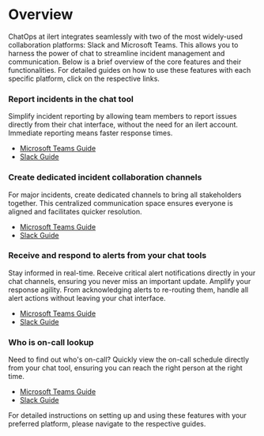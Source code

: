 # Overview

ChatOps at ilert integrates seamlessly with two of the most widely-used collaboration platforms: Slack and Microsoft Teams. This allows you to harness the power of chat to streamline incident management and communication. Below is a brief overview of the core features and their functionalities. For detailed guides on how to use these features with each specific platform, click on the respective links.

### **Report incidents in the chat tool**

Simplify incident reporting by allowing team members to report issues directly from their chat interface, without the need for an ilert account. Immediate reporting means faster response times.

* [Microsoft Teams Guide](microsoft-teams/create-alerts-in-microsoft-teams.md)
* [Slack Guide](slack/create-alerts-in-slack.md)

### **Create dedicated incident collaboration channels**

For major incidents, create dedicated channels to bring all stakeholders together. This centralized communication space ensures everyone is aligned and facilitates quicker resolution.

* [Microsoft Teams Guide](microsoft-teams/create-a-channel-for-an-existing-alert-in-microsoft-teams.md)
* [Slack Guide](slack/create-a-dedicated-slack-channel-for-an-existing-alert.md)

### **Receive and respond to alerts from your chat tools**

Stay informed in real-time. Receive critical alert notifications directly in your chat channels, ensuring you never miss an important update. Amplify your response agility. From acknowledging alerts to re-routing them, handle all alert actions without leaving your chat interface.

* [Microsoft Teams Guide](microsoft-teams/chat/)
* [Slack Guide](slack/post-alerts-to-a-slack-channel.md)

### **Who is on-call lookup**

Need to find out who's on-call? Quickly view the on-call schedule directly from your chat tool, ensuring you can reach the right person at the right time.

* [Microsoft Teams Guide](https://docs.ilert.com/chatops/microsoft-teams/look-up-who-is-on-call-in-microsoft-teams)
* [Slack Guide](slack/lookup-who-is-on-call.md)

For detailed instructions on setting up and using these features with your preferred platform, please navigate to the respective guides.
